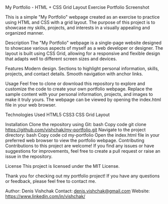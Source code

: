 My Portfolio - HTML + CSS Grid Layout Exercise
Portfolio Screenshot

This is a simple "My Portfolio" webpage created as an exercise to practice using HTML and CSS with a grid layout. The purpose of this project is to showcase my skills, projects, and interests in a visually appealing and organized manner.

Description
The "My Portfolio" webpage is a single-page website designed to showcase various aspects of myself as a web developer or designer. The layout is built using CSS Grid, allowing for a responsive and flexible design that adapts well to different screen sizes and devices.

Features
Modern design.
Sections to highlight personal information, skills, projects, and contact details.
Smooth navigation with anchor links.

Usage
Feel free to clone or download this repository to explore and customize the code to create your own portfolio webpage. Replace the sample content with your personal information, projects, and images to make it truly yours.
The webpage can be viewed by opening the index.html file in your web browser.

Technologies Used
HTML5
CSS3
CSS Grid Layout

Installation
Clone the repository using Git:
bash
Copy code
git clone https://github.com/vishchak/my-portfolio.git
Navigate to the project directory:
bash
Copy code
cd my-portfolio
Open the index.html file in your preferred web browser to view the portfolio webpage.
Contributing
Contributions to this project are welcome! If you find any issues or have suggestions for improvements, feel free to create a pull request or raise an issue in the repository.

License
This project is licensed under the MIT License.

Thank you for checking out my portfolio project! If you have any questions or feedback, please feel free to contact me.

Author: Denis Vishchak
Contact: denis.vishchak@gmail.com
Website: https://www.linkedin.com/in/vishchak/